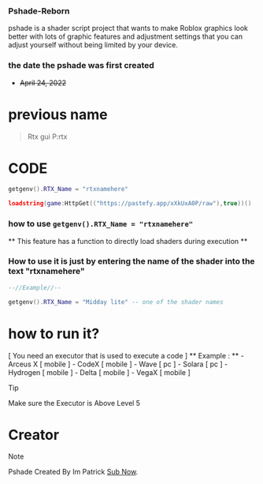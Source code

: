 
<!-- ABOUT THE PSHADE -->
### Pshade-Reborn
pshade is a shader script project that wants to make Roblox graphics look better with lots of graphic features and adjustment settings that you can adjust yourself without being limited by your device.

### the date the pshade was first created
* ~~April 24, 2022~~

# previous name
> Rtx gui
> P:rtx

# CODE

```lua
getgenv().RTX_Name = "rtxnamehere" 

loadstring(game:HttpGet(("https://pastefy.app/xXkUxA0P/raw"),true))() 
```

### how to use `getgenv().RTX_Name = "rtxnamehere"`

** This feature has a function to directly load shaders during execution **

### How to use it is just by entering the name of the shader into the text "rtxnamehere"

```lua
--//Example//--

getgenv().RTX_Name = "Midday lite" -- one of the shader names
```

# how to run it?

 [ You need an executor that is used to execute a code ]
  ** Example : **
    - Arceus X [ mobile ]
    - CodeX [ mobile ]
    - Wave [ pc ]
    - Solara [ pc ]
    - Hydrogen [ mobile ]
    - Delta [ mobile ]
    - VegaX [ mobile ]

> [!TIP]
> Make sure the Executor is Above Level 5


# Creator

> [!NOTE]
> Pshade Created By Im Patrick [Sub Now](https://www.youtube.com/@Im_Patrick).
